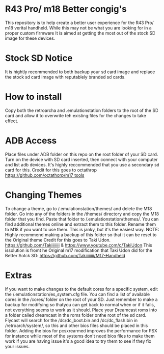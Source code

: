 # R43 Pro/ m18 Better congig's
This repository is to help create a better user experience for the R43 Pro/ m18 verital handheld.  While this may not be what you are looking for in a proper custom firmware It is aimed at getting the most out of the stock SD image for these devices.
# Stock SD Notice
It is hightly recommended to both backup your sd card image and replace the stock sd card image with reputablely branded sd cards.
# How to install
Copy both the retroarcha and .emulationstation folders to the root of the SD card and allow it to overwrite teh existing files for the changes to take effect.
# ADB Access
Place files under ADB folder on this repo on the root folder of your SD card. Turn on the device with SD card inserted, then connect with your computer and list adb devices.  It's highly reccommended that you use a secondary sd card for this.  Credit for this goes to octathrop https://github.com/octathorp/m17_tools
# Changing Themes
To change a theme, go to /.emulationstation/themes/ and delete the M18 folder. Go into any of the folders in the /themes/ directory and copy the M18 folder that you find. Paste that folder to /.emulationstation/themes/. You can find additional themes online and extract them to this folder. Rename them to M18 if you want to use them. This is janky, but it's the easiest way.  NOTE:  Highly recommend making a backup of this folder so that it can be reset to the Original theme
Credit for this goes to Taki Udon.  https://github.com/Takiiiiiiii & https://www.youtube.com/c/TakiUdon 
This issolution is fromt he Original m17 modification that Taki Udon did for the Better Sotck SD:  https://github.com/Takiiiiiiii/M17-Handheld
# Extras
If you want to make changes to the default cores for a specific system, edit the /.emulationstation/es_system.cfg file. You can find a list of available cores in the /cores/ folder on the root of your SD.  Just remember to make a backup for modifying so thatyou can get back to normal when or if it fails, not everything seems to work as it should.
Place your Dreamcast roms into a folder called dreamcast in the roms folder onthe root of the sd card. Flycast will search for the /dc/dc_boot.bin and /dc/dc_flash.bin in /retroarch/system/, so this and other bios files should be placed in this folder.  Adding the bios for pcsxrearmed improves the performance for PSX for instance while most of the systems don't need bios files to make them work if you are having issue it's a good idea to try them to see if they fix your issues.
